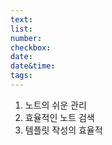 ```yaml
---
text: 
list: 
number: 
checkbox: 
date: 
date&time: 
tags:
---
```

1. 노트의 쉬운 관리
2. 효율적인 노트 검색
3. 템플릿 작성의 효율적